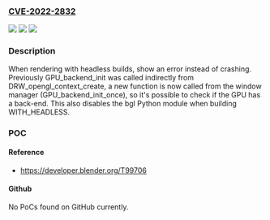### [CVE-2022-2832](https://cve.mitre.org/cgi-bin/cvename.cgi?name=CVE-2022-2832)
![](https://img.shields.io/static/v1?label=Product&message=Blender&color=blue)
![](https://img.shields.io/static/v1?label=Version&message=n%2Fa&color=blue)
![](https://img.shields.io/static/v1?label=Vulnerability&message=Null%20pointer%20reference&color=brighgreen)

### Description

When rendering with headless builds, show an error instead of crashing. Previously GPU_backend_init was called indirectly from DRW_opengl_context_create, a new function is now called from the window manager (GPU_backend_init_once), so it's possible to check if the GPU has a back-end. This also disables the bgl Python module when building WITH_HEADLESS.

### POC

#### Reference
- https://developer.blender.org/T99706

#### Github
No PoCs found on GitHub currently.

